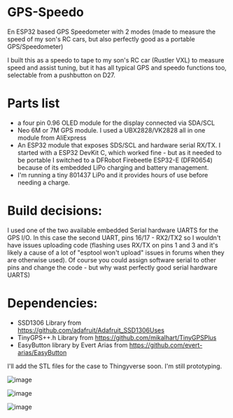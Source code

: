 # GPS-Speedo
En ESP32 based GPS Speedometer with 2 modes (made to measure the speed of my son's RC cars, but also perfectly good as a portable GPS/Speedometer)

I built this as a speedo to tape to my son's RC car (Rustler VXL) to measure speed and assist tuning, but it has all typical GPS and speedo functions too, selectable from a pushbutton on D27.


# Parts list
- a four pin 0.96 OLED module for the display connected via SDA/SCL 
- Neo 6M or 7M GPS module. I used a UBX2828/VK2828 all in one module from AliExpress
- An ESP32 module that exposes SDS/SCL and hardware serial RX/TX. I started with a ESP32 DevKit C, which worked fine - but as it needed to be portable I switched to a DFRobot Firebeetle ESP32-E (DFR0654) because of its embedded LiPo charging and battery management. 
- I'm running a tiny 801437 LiPo and it provides hours of use before needing a charge.


# Build decisions:
I used one of the two available embedded Serial hardware UARTS for the GPS I/O. In this case the second UART, pins 16/17 - RX2/TX2 so I wouldn't have issues uploading code (flashing uses RX/TX on pins 1 and 3 and it's likely a cause of a lot of "esptool won't upload" issues in forums when they are otherwise used). Of course you could assign software serial to other pins and change the code - but why wast perfectly good serial hardware UARTS) 

# Dependencies:
- SSD1306 Library from https://github.com/adafruit/Adafruit_SSD1306Uses
- TinyGPS++.h Library from https://github.com/mikalhart/TinyGPSPlus
- EasyButton library by Evert Arias from https://github.com/evert-arias/EasyButton

I'll add the STL files for the case to Thingyverse soon. I'm still prototyping.

![image](https://user-images.githubusercontent.com/44254504/161084981-3cd4a369-2f88-4bc7-9d31-ee61d21b9aa9.png)

![image](https://user-images.githubusercontent.com/44254504/161086058-b6a0f011-c273-465e-83b7-4b0232b52a0a.png)

![image](https://user-images.githubusercontent.com/44254504/161085339-df936c6c-519e-4767-8d74-5740f815928e.png)
